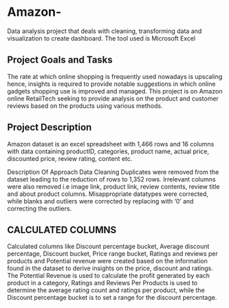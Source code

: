 # Amazon-
Data analysis project that deals with cleaning, transforming data and visualization to create dashboard. The tool used is Microsoft Excel
## Project Goals and Tasks
The rate at which online shopping is frequently used nowadays is upscaling hence, insights is required to provide notable suggestions in which online gadgets shopping use is improved and managed.
This project is on Amazon online RetailTech seeking to provide analysis on the product and customer reviews based on the products using various methods.


## Project Description
Amazon dataset is an excel spreadsheet with 1,466 rows and 16 columns with data containing productID, categories, product name, actual price, discounted price, review rating, content etc.

Description Of Approach
Data Cleaning
Duplicates were removed from the dataset leading to the reduction of rows to 1,352 rows. Irrelevant columns were also removed i.e image link, product link, review contents, review title and about product columns.
Misappropriate datatypes were corrected, while blanks and outliers were corrected by replacing with ‘0’ and correcting the outliers.

## CALCULATED COLUMNS
Calculated columns like Discount percentage bucket, Average discount percentage, Discount bucket, Price range bucket, Ratings and reviews per products and Potential revenue were created based on the information found in the dataset to derive insights on the price, discount and ratings.
The Potential Revenue is used to calculate the profit generated by each product in a category, Ratings and Reviews Per Products is used to determine the average rating count and ratings per product, while the Discount percentage bucket is to set a range for the discount percentage.


